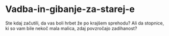 # Vadba-in-gibanje-za-starej-e
Ste kdaj začutili, da vas boli hrbet že po krajšem sprehodu? Ali da stopnice, ki so vam bile nekoč mala malica, zdaj povzročajo zadihanost?
